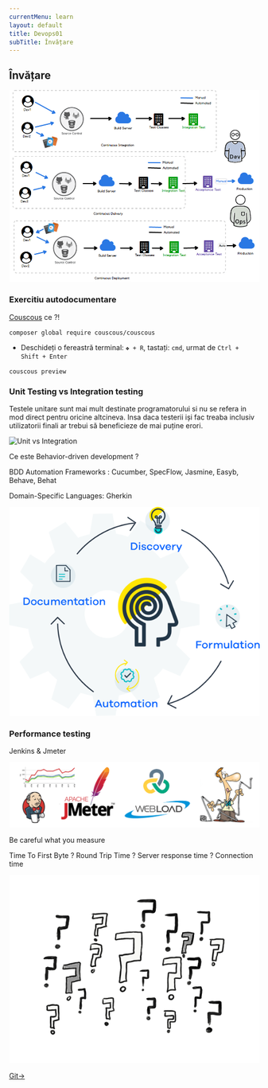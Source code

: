 ```yaml
---
currentMenu: learn
layout: default
title: Devops01
subTitle: Învățare
---
```

## Învățare

![CiCd](https://raw.githubusercontent.com/c4xp/Devops01/master/assets/cicd.png)

### Exercitiu autodocumentare

[Couscous](http://couscous.io) ce ?!
```
composer global require couscous/couscous
```

- Deschideți o fereastră terminal: `❖ + R`, tastați: `cmd`, urmat de `Ctrl + Shift + Enter`
```
couscous preview
```

### Unit Testing vs Integration testing

Testele unitare sunt mai mult destinate programatorului si nu se refera in mod direct pentru oricine altcineva.
Insa daca testerii iși fac treaba inclusiv utilizatorii finali ar trebui să beneficieze de mai puține erori.

![Unit vs Integration](https://raw.githubusercontent.com/c4xp/Devops01/master/assets/unitvsintegration.gif)

Ce este Behavior-driven development ?

BDD Automation Frameworks : Cucumber, SpecFlow, Jasmine, Easyb, Behave, Behat

Domain-Specific Languages: Gherkin

![Bdd](https://raw.githubusercontent.com/c4xp/Devops01/master/assets/bdd.png)

### Performance testing

Jenkins & Jmeter

![Jenkins and Jmeter](https://raw.githubusercontent.com/c4xp/Devops01/master/assets/jenkins_jmeter.png)

Be careful what you measure

Time To First Byte ? Round Trip Time ? Server response time ? Connection time

![Questions](https://raw.githubusercontent.com/c4xp/Devops01/master/assets/questions.png)

[Git→](gitutil.md)
